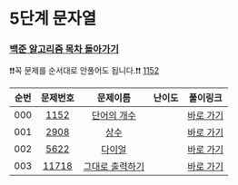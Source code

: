 # 5단계 문자열

### [백준 알고리즘 목차 돌아가기](../README.md)

❗️❗️꼭 문제를 순서대로 안풀어도 됩니다.❗️❗️
[1152](https://www.acmicpc.net/problem/1152)

| 순번  |                                   문제번호                                   |                                    문제이름                                     |                                 난이도                                 |            풀이링크             |
|:---:|:------------------------------------------------------------------------:|:---------------------------------------------------------------------------:|:-------------------------------------------------------------------:|:---------------------------:|
| 000 |<a href="https://www.acmicpc.net/problem/1152" target="_blank">1152</a>|  <a href="https://www.acmicpc.net/problem/1152" target="_blank">단어의 개수</a>  | <img src ="https://static.solved.ac/tier_small/4.svg" width = "15"> | [바로 가기](./단어의개수/README.md)|
| 001 | <a href="https://www.acmicpc.net/problem/2908" target="_blank">2908</a>  |    <a href="https://www.acmicpc.net/problem/2908" target="_blank">상수</a>    | <img src ="https://static.solved.ac/tier_small/4.svg" width = "15"> | [바로 가기](./상수/README.md)|
| 002 | <a href="https://www.acmicpc.net/problem/5622" target="_blank">5622</a>  |   <a href="https://www.acmicpc.net/problem/5622" target="_blank">다이얼</a>    | <img src ="https://static.solved.ac/tier_small/4.svg" width = "15"> | [바로 가기](./다이얼/README.md)|
| 003 | <a href="https://www.acmicpc.net/problem/11718" target="_blank">11718</a> | <a href="https://www.acmicpc.net/problem/11718" target="_blank">그대로 출력하기</a> | <img src ="https://static.solved.ac/tier_small/3.svg" width = "15"> | [바로 가기](./그대로출력하기/README.md)|
